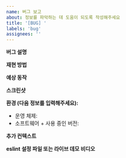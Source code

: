 ```yaml
---
name: 버그 보고
about: 정보를 파악하는 데 도움이 되도록 작성해주세요
title: '[BUG] '
labels: 'bug'
assignees: ''
---
```


**버그 설명**

<!-- 버그가 무엇인지에 대한 설명을 명확하고 간결하게 작성해주세요. -->

**재현 방법**

<!-- 버그를 재현하기 위한 단계:
1. '...'로 이동합니다.
2. '....'를 클릭합니다.
3. '....'까지 아래로 스크롤합니다.
4. 버그를 확인합니다. -->

**예상 동작**

<!-- 예상되는 동작에 대한 설명을 명확하고 간결하게 작성해주세요. -->

**스크린샷**

<!-- 필요한 경우, 문제를 설명하는 데 도움이 되는 스크린샷을 추가해주세요. -->

**환경 (다음 정보를 입력해주세요):**

<!--  - 운영 체제: [e.g. macOS, windows 10]
 - 소프트웨어 + 사용 중인 버전:
     -  [e.g. VSCode 1.54.3]
     -  [... Terminal 2.9.5, npm 6.14.5, node v14.5.0] -->

- 운영 체제:
- 소프트웨어 + 사용 중인 버전:

**추가 컨텍스트**

<!-- 여기에 문제에 대한 컨텍스트를 추가해주세요. -->

**eslint 설정 파일 또는 라이브 데모 비디오**

<!-- 라이브 데모, 데모 비디오 또는 깃헙 저장소에 대한 링크를 제공하면 문제를 더 쉽게 해결할 수 있습니다. -->

